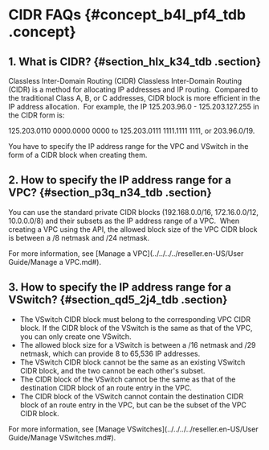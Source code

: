 # CIDR FAQs {#concept_b4l_pf4_tdb .concept}

## 1. What is CIDR? {#section_hlx_k34_tdb .section}

Classless Inter-Domain Routing \(CIDR\) Classless Inter-Domain Routing \(CIDR\) is a method for allocating IP addresses and IP routing.  Compared to the traditional Class A, B, or C addresses, CIDR block is more efficient in the IP address allocation.  For example, the IP 125.203.96.0 - 125.203.127.255 in the CIDR form is:

125.203.0110 0000.0000 0000 to 125.203.0111 1111.1111 1111, or 203.96.0/19.

You have to specify the IP address range for the VPC and VSwitch in the form of a CIDR block when creating them.

## 2. How to specify the IP address range for a VPC? {#section_p3q_n34_tdb .section}

You can use the standard private CIDR blocks \(192.168.0.0/16, 172.16.0.0/12, 10.0.0.0/8\) and their subsets as the IP address range of a VPC.  When creating a VPC using the API, the allowed block size of the VPC CIDR block is between a /8 netmask and /24 netmask.

For more information, see [Manage a VPC](../../../../reseller.en-US/User Guide/Manage a VPC.md#).

## 3. How to specify the IP address range for a VSwitch? {#section_qd5_2j4_tdb .section}

-   The VSwitch CIDR block must belong to the corresponding VPC CIDR block. If the CIDR block of the VSwitch is the same as that of the VPC, you can only create one VSwitch.
-   The allowed block size for a VSwitch is between a /16 netmask and /29 netmask, which can provide 8 to 65,536 IP addresses.
-   The VSwitch CIDR block cannot be the same as an existing VSwitch CIDR block, and the two cannot be each other's subset.
-   The CIDR block of the VSwitch cannot be the same as that of the destination CIDR block of an route entry in the VPC.
-   The CIDR block of the VSwitch cannot contain the destination CIDR block of an route entry in the VPC, but can be the subset of the VPC CIDR block.

For more information, see [Manage VSwitches](../../../../reseller.en-US/User Guide/Manage VSwitches.md#).

